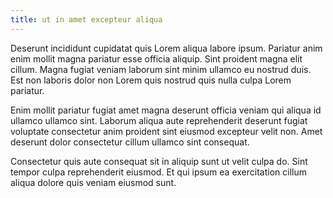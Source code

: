 ```yaml
---
title: ut in amet excepteur aliqua
---
```


Deserunt incididunt cupidatat quis Lorem aliqua labore ipsum. Pariatur anim enim mollit magna pariatur esse officia aliquip. Sint proident magna elit cillum. Magna fugiat veniam laborum sint minim ullamco eu nostrud duis. Est non laboris dolor non Lorem quis nostrud quis nulla culpa Lorem pariatur.

Enim mollit pariatur fugiat amet magna deserunt officia veniam qui aliqua id ullamco ullamco sint. Laborum aliqua aute reprehenderit deserunt fugiat voluptate consectetur anim proident sint eiusmod excepteur velit non. Amet deserunt dolor consectetur cillum ullamco sint consequat.

Consectetur quis aute consequat sit in aliquip sunt ut velit culpa do. Sint tempor culpa reprehenderit eiusmod. Et qui ipsum ea exercitation cillum aliqua dolore quis veniam eiusmod sunt.